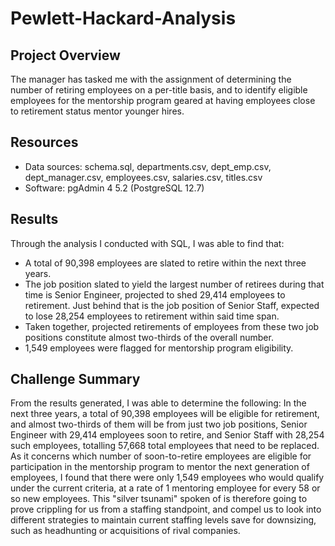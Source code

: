 # Pewlett-Hackard-Analysis

## Project Overview
The manager has tasked me with the assignment of determining the number of retiring employees on a per-title basis, and to identify eligible employees for the mentorship program geared at having employees close to retirement status mentor younger hires.

## Resources
- Data sources: schema.sql, departments.csv, dept_emp.csv, dept_manager.csv, employees.csv, salaries.csv, titles.csv
- Software: pgAdmin 4 5.2 (PostgreSQL 12.7)

## Results
Through the analysis I conducted with SQL, I was able to find that: 
- A total of 90,398 employees are slated to retire within the next three years.
- The job position slated to yield the largest number of retirees during that time is Senior Engineer, projected to shed 29,414 employees to retirement.  Just behind that is the job position of Senior Staff, expected to lose 28,254 employees to retirement within said time span.
- Taken together, projected retirements of employees from these two job positions constitute almost two-thirds of the overall number.
- 1,549 employees were flagged for mentorship program eligibility.

## Challenge Summary
From the results generated, I was able to determine the following:
In the next three years, a total of 90,398 employees will be eligible for retirement, and almost two-thirds of them will be from just two job positions, Senior Engineer with 29,414 employees soon to retire, and Senior Staff with 28,254 such employees, totalling 57,668 total employees that need to be replaced.  As it concerns which number of soon-to-retire employees are eligible for participation in the mentorship program to mentor the next generation of employees, I found that there were only 1,549 employees who would qualify under the current criteria, at a rate of 1 mentoring employee for every 58 or so new employees.  This "silver tsunami" spoken of is therefore going to prove crippling for us from a staffing standpoint, and compel us to look into different strategies to maintain current staffing levels save for downsizing, such as headhunting or acquisitions of rival companies.
